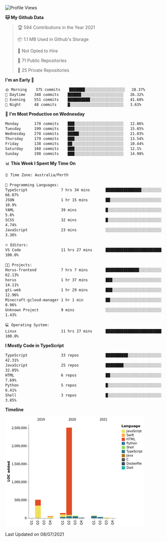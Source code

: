 <!--START_SECTION:waka-->
![Profile Views](http://img.shields.io/badge/Profile%20Views-1-blue)

**🐱 My Github Data** 

> 🏆 594 Contributions in the Year 2021
 > 
> 📦 1.1 MB Used in Github's Storage 
 > 
> 🚫 Not Opted to Hire
 > 
> 📜 71 Public Repositories 
 > 
> 🔑 25 Private Repositories  
 > 
**I'm an Early 🐤** 

```text
🌞 Morning    375 commits    ███████░░░░░░░░░░░░░░░░░░   28.37% 
🌆 Daytime    348 commits    ██████░░░░░░░░░░░░░░░░░░░   26.32% 
🌃 Evening    551 commits    ██████████░░░░░░░░░░░░░░░   41.68% 
🌙 Night      48 commits     █░░░░░░░░░░░░░░░░░░░░░░░░   3.63%

```
📅 **I'm Most Productive on Wednesday** 

```text
Monday       170 commits    ███░░░░░░░░░░░░░░░░░░░░░░   12.86% 
Tuesday      199 commits    ███░░░░░░░░░░░░░░░░░░░░░░   15.05% 
Wednesday    278 commits    █████░░░░░░░░░░░░░░░░░░░░   21.03% 
Thursday     179 commits    ███░░░░░░░░░░░░░░░░░░░░░░   13.54% 
Friday       138 commits    ██░░░░░░░░░░░░░░░░░░░░░░░   10.44% 
Saturday     160 commits    ███░░░░░░░░░░░░░░░░░░░░░░   12.1% 
Sunday       198 commits    ███░░░░░░░░░░░░░░░░░░░░░░   14.98%

```


📊 **This Week I Spent My Time On** 

```text
⌚︎ Time Zone: Australia/Perth

💬 Programming Languages: 
TypeScript               7 hrs 34 mins       ████████████████░░░░░░░░░   66.07% 
JSON                     1 hr 15 mins        ██░░░░░░░░░░░░░░░░░░░░░░░   10.9% 
YAML                     39 mins             █░░░░░░░░░░░░░░░░░░░░░░░░   5.8% 
SCSS                     32 mins             █░░░░░░░░░░░░░░░░░░░░░░░░   4.74% 
JavaScript               23 mins             ░░░░░░░░░░░░░░░░░░░░░░░░░   3.36%

🔥 Editors: 
VS Code                  11 hrs 27 mins      █████████████████████████   100.0%

🐱‍💻 Projects: 
Horus-frontend           7 hrs 7 mins        ███████████████░░░░░░░░░░   62.13% 
horus                    1 hr 37 mins        ███░░░░░░░░░░░░░░░░░░░░░░   14.11% 
gti-web                  1 hr 29 mins        ███░░░░░░░░░░░░░░░░░░░░░░   12.96% 
Minecraft-gcloud-manager 1 hr 1 min          ██░░░░░░░░░░░░░░░░░░░░░░░   8.96% 
Unknown Project          9 mins              ░░░░░░░░░░░░░░░░░░░░░░░░░   1.43%

💻 Operating System: 
Linux                    11 hrs 27 mins      █████████████████████████   100.0%

```

**I Mostly Code in TypeScript** 

```text
TypeScript               33 repos            ██████████░░░░░░░░░░░░░░░   42.31% 
JavaScript               25 repos            ████████░░░░░░░░░░░░░░░░░   32.05% 
HTML                     6 repos             ██░░░░░░░░░░░░░░░░░░░░░░░   7.69% 
Python                   5 repos             █░░░░░░░░░░░░░░░░░░░░░░░░   6.41% 
Shell                    3 repos             █░░░░░░░░░░░░░░░░░░░░░░░░   3.85%

```


**Timeline**

![Chart not found](https://raw.githubusercontent.com/NWylynko/NWylynko/main/charts/bar_graph.png) 


 Last Updated on 08/07/2021
<!--END_SECTION:waka-->
